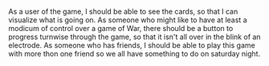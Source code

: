 As a user of the game, I should be able to see the cards, so that I can visualize what is going on.
As someone who might like to have at least a modicum of control over a game of War, there should be a button to progress turnwise through the game, so that it isn't all over in the blink of an electrode.
As someone who has friends, I should be able to play this game with more thon one friend so we all have something to do on saturday night.
